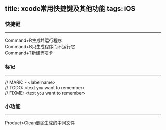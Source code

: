 
title: xcode常用快捷键及其他功能
tags: iOS
---


### 快捷键
***
Command+R生成并运行程序  
Command+B只生成程序而不运行它  
Command+T新建选项卡  

### 标记
***
// MARK: - \<label name>  
// TODO: \<text you want to remember>  
// FIXME: \<text you want to remember>  

### 小功能
***
Product>Clean删除生成的中间文件

